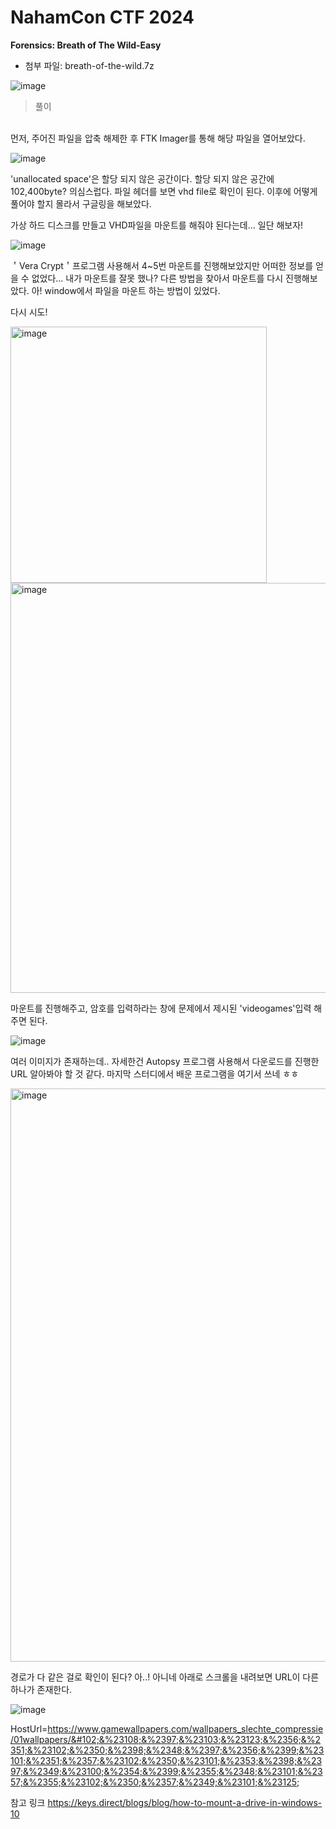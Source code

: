 # NahamCon CTF 2024
**Forensics: Breath of The Wild-Easy**
<br>
- 첨부 파일: breath-of-the-wild.7z

![image](https://github.com/VKUOCA/CTF-Write-Up/assets/128664025/b59b51d4-db09-4e80-9090-489a326bbbca)

> 풀이
<br>
먼저, 주어진 파일을 압축 해제한 후 FTK Imager를 통해 해당 파일을 열어보았다. 

![image](https://github.com/VKUOCA/CTF-Write-Up/assets/128664025/d3966b5c-b6d7-44ef-9ef8-abbe7fe1f2f3)

'unallocated space'은 할당 되지 않은 공간이다. 할당 되지 않은 공간에 102,400byte? 의심스럽다. 
파일 헤더를 보면 vhd file로 확인이 된다. 이후에 어떻게 풀어야 할지 몰라서 구글링을 해보았다.

가상 하드 디스크를 만들고 VHD파일을 마운트를 해줘야 된다는데... 일단 해보자!

![image](https://github.com/VKUOCA/CTF-Write-Up/assets/128664025/d707eb93-9c26-4a1e-93a6-61dc3d22083c)

＇Vera Crypt＇프로그램 사용해서 4~5번 마운트를 진행해보았지만 어떠한 정보를 얻을 수 없었다... 내가 마운트를 잘못 했나? 다른 방법을 찾아서 마운트를 다시 진행해보았다. 아! window에서 파일을 마운트 하는 방법이 있었다.

다시 시도!

<img width="410" alt="image" src="https://github.com/VKUOCA/CTF-Write-Up/assets/128664025/4729b759-c442-44e3-936d-000553033beb">
<img width="656" alt="image" src="https://github.com/VKUOCA/CTF-Write-Up/assets/128664025/cb9e6363-86fd-4000-8346-e6d157272e28">

마운트를 진행해주고, 암호를 입력하라는 창에 문제에서 제시된 'videogames'입력 해주면 된다. 

![image](https://github.com/VKUOCA/CTF-Write-Up/assets/128664025/3d2f7efc-33e2-4b9e-826f-0a28711df886)

여러 이미지가 존재하는데.. 자세한건 Autopsy 프로그램 사용해서 다운로드를 진행한 URL 알아봐야 할 것 같다. 마지막 스터디에서 배운 프로그램을 여기서 쓰네 ㅎㅎ

<img width="917" alt="image" src="https://github.com/VKUOCA/CTF-Write-Up/assets/128664025/3c83b340-0857-40d8-a2eb-5c1a9345e6c0">

경로가 다 같은 걸로 확인이 된다? 아..! 아니네 아래로 스크롤을 내려보면 URL이 다른 하나가 존재한다. 

![image](https://github.com/VKUOCA/CTF-Write-Up/assets/128664025/583d4b6f-1ac2-4889-a83f-1510729c741b)

 
 
 HostUrl=https://www.gamewallpapers.com/wallpapers_slechte_compressie/01wallpapers/&#102;&%23108;&%2397;&%23103;&%23123;&%2356;&%2351;&%23102;&%2350;&%2398;&%2348;&%2397;&%2356;&%2399;&%23101;&%2351;&%2357;&%23102;&%2350;&%23101;&%2353;&%2398;&%2397;&%2349;&%23100;&%2354;&%2399;&%2355;&%2348;&%23101;&%2357;&%2355;&%23102;&%2350;&%2357;&%2349;&%23101;&%23125;










참고 링크
https://keys.direct/blogs/blog/how-to-mount-a-drive-in-windows-10






